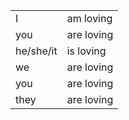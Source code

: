 |   |   |
|---|---|
|I|am loving|
|you|are loving|
|he/she/it|is loving|
|we|are loving|
|you|are loving|
|they|are loving|